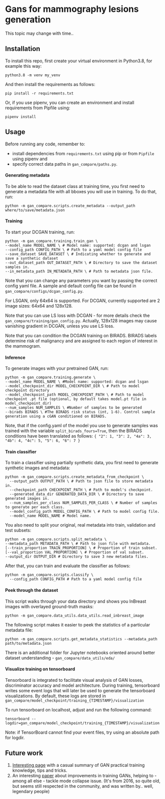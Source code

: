 # Gans for mammography lesions generation
This topic may change with time..

## Installation
To install this repo, first create your virtual environment in Python3.8, for example this way:

```
python3.8 -m venv my_venv
```
And then install the requirements as follows:
```
pip install -r requirements.txt
```
Or, if you use pipenv, you can create an environment and install requirements from Pipfile using:
```
pipenv install
```

## Usage
Before running any code, remember to:
- install dependencies from `requirements.txt` using pip or from `Pipfile` using pipenv and
- specify correct data paths in `gan_compare/paths.py`.

#### Generating metadata
To be able to read the dataset class at training time, you first need to generate a metadata file with all bboxes you will use in training. To do that, run:
```
python -m gan_compare.scripts.create_metadata --output_path where/to/save/metadata.json

```

#### Training

To start your DCGAN training, run:
```
python -m gan_compare.training.train_gan \
--model_name MODEL_NAME \ # Model name: supported: dcgan and lsgan
--config_path CONFIG_PATH \ # Path to a yaml model config file
--save_dataset SAVE_DATASET \ # Indicating whether to generate and save a synthetic dataset
--out_dataset_path OUT_DATASET_PATH \ # Directory to save the dataset samples in.
--in_metadata_path IN_METADATA_PATH \ # Path to metadata json file.
```

Note that you can change any parameters you want by passing the correct config yaml file. A sample and default config file can be found in `gan_compare/configs/dcgan_config.py`.

For LSGAN, only 64x64 is supported.
For DCGAN, currently supported are 2 image sizes: 64x64 and 128x128.

Note that you can use LS loss with DCGAN - for more details check the `gan_compare/training/gan_config.py`. Actually, 128x128 images may cause vanishing gradient in DCGAN, unless you use LS loss.

Note that you can condition the DCGAN training on BIRADS. BIRADS labels determine risk of malignancy and are assigned to each region of interest in the mammogram.

#### Inference

To generate images with your pretrained GAN, run:
```
python -m gan_compare.training.generate \
--model_name MODEL_NAME \ #Model name: supported: dcgan and lsgan
--model_checkpoint_dir MODEL_CHECKPOINT_DIR \ # Path to model checkpoint directory
--model_checkpoint_path MODEL_CHECKPOINT_PATH \ # Path to model checkpoint .pt file (optional, by default takes model.pt file in model_checkpoint_dir)
--num_samples NUM_SAMPLES \ #Number of samples to be generated
--birads BIRADS \ #The BIRADS risk status (int, 1-6). Control sample generation using a cGAN conditioned on BIRADS.
```
Note, that if the config.yaml of the model you use to generate samples was trained with the variable `split_birads_fours=True`, then the BIRADS conditions have been translated as follows: 
`{
    "2": 1,
    "3": 2,
    "4a": 3,
    "4b": 4,
    "4c": 5,
    "5": 6,
    "6": 7
}`

#### Train classifier
To train a classifier using partially synthetic data, you first need to generate synthetic images and metadata:
```
python -m gan_compare.scripts.create_metadata_from_checkpoint \
  --output_path OUTPUT_PATH \ # Path to json file to store metadata in.
  --checkpoint_path CHECKPOINT_PATH \ # Path to model's checkpoint.
  --generated_data_dir GENERATED_DATA_DIR \ # Directory to save generated images in.
  --num_samples_per_class NUM_SAMPLES_PER_CLASS \ # Number of samples to generate per each class.
  --model_config_path MODEL_CONFIG_PATH \ # Path to model config file.
  --model_name MODEL_NAME # Model name.
```
You also need to split your original, real metadata into train, validation and test subsets:
```
python -m gan_compare.scripts.split_metadata \
--metadata_path METADATA_PATH \ # Path to json file with metadata.
[--train_proportion TRAIN_PROPORTION] \ # Proportion of train subset.
[--val_proportion VAL_PROPORTION] \ # Proportion of val subset.
--output_dir OUTPUT_DIR # Directory to save 3 new metadata files.
```
After that, you can train and evaluate the classifier as follows:
```
python -m gan_compare.scripts.classify \
  --config_path CONFIG_PATH # Path to a yaml model config file
```

#### Peek through the dataset
This script walks through your data directory and shows you InBreast images with overlayed ground-truth masks:
```
python -m gan_compare.data_utils.data_utils.read_inbreast_image

```
The following script makes it easier to peek the statistics of a particular metadata file:
```
python -m gan_compare.scripts.get_metadata_statistics --metadata_path path/to/metadata.json
```
There is an additional folder for Jupyter notebooks oriented around better dataset understanding - `gan_compare/data_utils/eda/`

#### Visualize training on tensorboard
Tensorboard is integrated to facilitate visual analysis of GAN losses, discriminator accuracy and model architecture. 
During training, tensorboard writes some event logs that will later be used to generate the tensorboard visualizations. 
By default, these logs are stored in `gan_compare/model_checkpoint/training_{TIMESTAMP}/visualization`

To run tensorboard on localhost, adjust and run the following command:
```
tensorboard --logdir=gan_compare/model_checkpoint/training_{TIMESTAMP}/visualization
```
Note: if TensorBoard cannot find your event files, try using an absolute path for logdir.

## Future work

1. [Interesting page](https://github.com/soumith/ganhacks) with a casual summary of GAN practical training knowledge, tips and tricks.
2. An interesting [paper](https://arxiv.org/pdf/1606.03498.pdf) about improvements in training GANs, helping to - among all else - tackle mode collapse issue. (It's from 2016, so quite old, but seems still respected in the community, and was written by.. well, legendary people)
